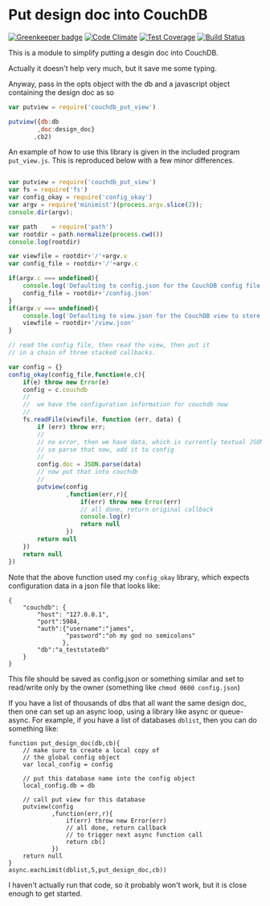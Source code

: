 # Put design doc into  CouchDB

[![Greenkeeper badge](https://badges.greenkeeper.io/jmarca/couchdb_put_view.svg)](https://greenkeeper.io/)
[![Code
Climate](https://codeclimate.com/github/jmarca/couchdb_put_view/badges/gpa.svg)](https://codeclimate.com/github/jmarca/couchdb_put_view)
[![Test
Coverage](https://codeclimate.com/github/jmarca/couchdb_put_view/badges/coverage.svg)](https://codeclimate.com/github/jmarca/couchdb_put_view/coverage)
[![Build
Status](https://travis-ci.org/jmarca/couchdb_put_view.svg?branch=master)](https://travis-ci.org/jmarca/couchdb_put_view)

This is a module to simplify putting a desgin doc into  CouchDB.

Actually it doesn't help very much, but it save me some typing.

Anyway, pass in the opts object with the db and a javascript object
containing the design doc as so

```javascript
var putview = require('couchdb_put_view')

putview({db:db
        ,doc:design_doc}
       ,cb2)
```

An example of how to use this library is given in the included program
`put_view.js`.  This is  reproduced below with a few minor differences.

```javascript

var putview = require('couchdb_put_view')
var fs = require('fs')
var config_okay = require('config_okay')
var argv = require('minimist')(process.argv.slice(2));
console.dir(argv);

var path    = require('path')
var rootdir = path.normalize(process.cwd())
console.log(rootdir)

var viewfile = rootdir+'/'+argv.v
var config_file = rootdir+'/'+argv.c

if(argv.c === undefined){
    console.log('Defaulting to config.json for the CouchDB config file.  Change by using the -c option')
    config_file = rootdir+'/config.json'
}
if(argv.v === undefined){
    console.log('Defaulting to view.json for the CouchDB view to store.  Change by using the -v option')
    viewfile = rootdir+'/view.json'
}

// read the config file, then read the view, then put it
// in a chain of three stacked callbacks.

var config = {}
config_okay(config_file,function(e,c){
    if(e) throw new Error(e)
    config = c.couchdb
    //
    //  we have the configuration information for couchdb now
    //
    fs.readFile(viewfile, function (err, data) {
        if (err) throw err;
        //
        // no error, then we have data, which is currently textual JSON
        // so parse that now, add it to config
        //
        config.doc = JSON.parse(data)
        // now put that into couchdb
        //
        putview(config
                ,function(err,r){
                    if(err) throw new Error(err)
                    // all done, return original callback
                    console.log(r)
                    return null
                })
        return null
    })
    return null
})

```

Note that the above function used my `config_okay` library, which
expects configuration data in a json file that looks like:

```
{
    "couchdb": {
        "host": "127.0.0.1",
        "port":5984,
        "auth":{"username":"james",
                "password":"oh my god no semicolons"
               },
        "db":"a_teststatedb"
    }
}
```

This file should be saved as config.json or something similar and set
to read/write only by the owner (something like `chmod 0600
config.json`)


If you have a list of thousands of dbs that all want the same design
doc, then one can set up an async loop, using a library like async or
queue-async.  For example, if you have a list of databases `dblist`,
then you can do something like:

```
function put_design_doc(db,cb){
    // make sure to create a local copy of
    // the global config object
    var local_config = config

    // put this database name into the config object
    local_config.db = db

    // call put view for this database
    putview(config
            ,function(err,r){
                if(err) throw new Error(err)
                // all done, return callback
                // to trigger next async function call
                return cb()
            })
    return null
}
async.eachLimit(dblist,5,put_design_doc,cb))
```

I haven't actually run that code, so it probably won't work, but it is
close enough to get started.
